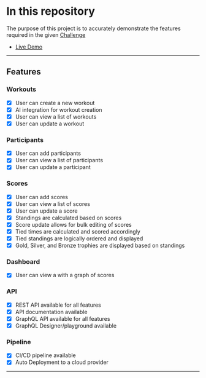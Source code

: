 # In this repository
The purpose of this project is to accurately demonstrate the features required in the given [Challenge](https://scqafmxghfczndznwuiu.supabase.co/storage/v1/object/public/assets/ItensityWorkoutScoresChallenge.pdf?t=2024-02-21T11%3A02%3A11.302Z)

- [Live Demo](https://crc-dev-challenge-d6c5182aa53d.herokuapp.com/)

---
## Features

### Workouts
- [x] User can create a new workout
- [x] AI integration for workout creation
- [x] User can view a list of workouts
- [x] User can update a workout

### Participants
- [x] User can add participants
- [x] User can view a list of participants
- [x] User can update a participant

### Scores
- [x] User can add scores
- [x] User can view a list of scores
- [x] User can update a score
- [x] Standings are calculated based on scores
- [x] Score update allows for bulk editing of scores
- [x] Tied times are calculated and scored accordingly
- [x] Tied standings are logically ordered and displayed
- [x] Gold, Silver, and Bronze trophies are displayed based on standings

### Dashboard
- [x] User can view a with a graph of scores

### API
- [x] REST API available for all features
- [x] API documentation available
- [x] GraphQL API available for all features
- [x] GraphQL Designer/playground available

### Pipeline
- [x] CI/CD pipeline available
- [x] Auto Deployment to a cloud provider

---
